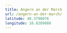 ```yaml
---
title: Angern an der March
url: /angern-an-der-march/
latitude: 48.3790076
longitude: 16.8289888
---
```


